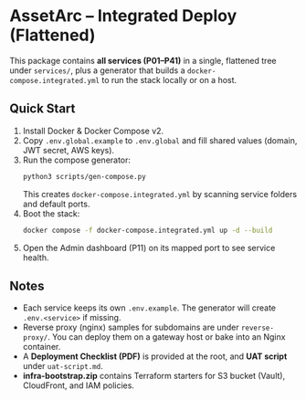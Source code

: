 # AssetArc – Integrated Deploy (Flattened)

This package contains **all services (P01–P41)** in a single, flattened tree under `services/`, plus a generator that builds a `docker-compose.integrated.yml` to run the stack locally or on a host.

## Quick Start
1. Install Docker & Docker Compose v2.
2. Copy `.env.global.example` to `.env.global` and fill shared values (domain, JWT secret, AWS keys).
3. Run the compose generator:
   ```bash
   python3 scripts/gen-compose.py
   ```
   This creates `docker-compose.integrated.yml` by scanning service folders and default ports.
4. Boot the stack:
   ```bash
   docker compose -f docker-compose.integrated.yml up -d --build
   ```
5. Open the Admin dashboard (P11) on its mapped port to see service health.

## Notes
- Each service keeps its own `.env.example`. The generator will create `.env.<service>` if missing.
- Reverse proxy (nginx) samples for subdomains are under `reverse-proxy/`. You can deploy them on a gateway host or bake into an Nginx container.
- A **Deployment Checklist (PDF)** is provided at the root, and **UAT script** under `uat-script.md`.
- **infra-bootstrap.zip** contains Terraform starters for S3 bucket (Vault), CloudFront, and IAM policies.
